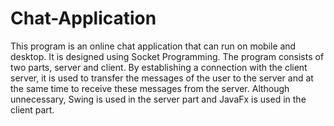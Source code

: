 # Chat-Application
 This program is an online chat application that can run on mobile and desktop. It is designed using Socket Programming. 
 The program consists of two parts, server and client. By establishing a connection with the client server, it is used to transfer the messages of the user to the server and at the same time to receive these messages from the server. Although unnecessary, Swing is used in the server part and JavaFx is used in the client part.
